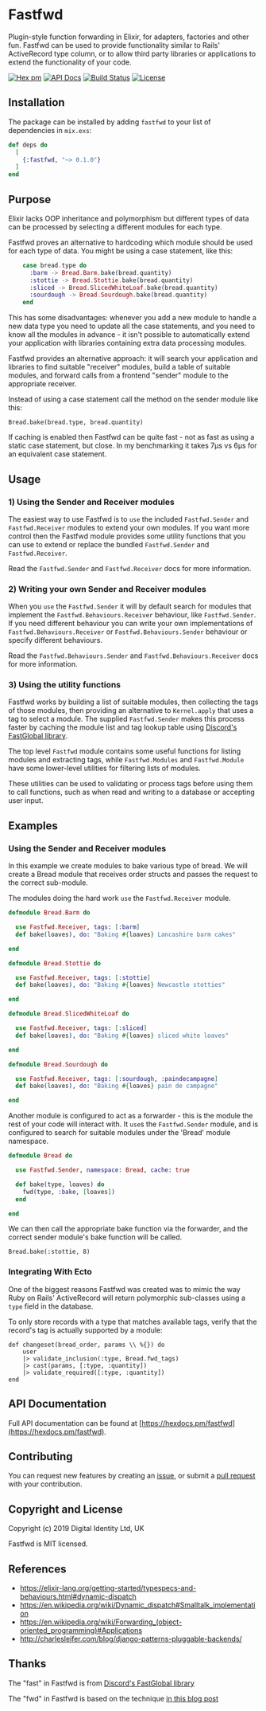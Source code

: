 # Fastfwd

Plugin-style function forwarding in Elixir, for adapters, factories and other fun.
Fastfwd can be used to provide functionality similar to Rails' ActiveRecord type column,
or to allow third party libraries or applications to extend the functionality of your code.

[![Hex pm](http://img.shields.io/hexpm/v/fastfwd.svg?style=flat)](https://hex.pm/packages/fastfwd)
[![API Docs](https://img.shields.io/badge/api-docs-yellow.svg?style=flat)](http://hexdocs.pm/fastfwd/)
[![Build Status](https://travis-ci.org/Digital-Identity-Labs/fastfwd.svg?branch=master
"Build Status")](https://travis-ci.org/Digital-Identity-Labs/fastfwd)
[![License](https://img.shields.io/hexpm/l/fastfwd.svg)](LICENSE)

## Installation

The package can be installed by adding `fastfwd` to your list of
dependencies in `mix.exs`:

```elixir
def deps do
  [
    {:fastfwd, "~> 0.1.0"}
  ]
end
```

## Purpose

Elixir lacks OOP inheritance and polymorphism but different types
of data can be processed by selecting a different modules for each type.

Fastfwd proves an alternative to hardcoding which module should be used
for each type of data. You might be using a case statement, like this:

```elixir
    case bread.type do
      :barm -> Bread.Barm.bake(bread.quantity)
      :stottie -> Bread.Stottie.bake(bread.quantity)
      :sliced -> Bread.SlicedWhiteLoaf.bake(bread.quantity)
      :sourdough -> Bread.Sourdough.bake(bread.quantity)
    end
```

This has some disadvantages: whenever you add a new module to handle a new
 data type you need to update all the case statements, and you need to
  know all the modules in advance - it isn't possible to automatically extend
   your application with libraries containing extra data processing modules.

Fastfwd provides an alternative approach: it will search your application
 and libraries to find suitable "receiver" modules, build a table of suitable modules,
 and forward calls from a frontend "sender" module to the appropriate receiver.

 Instead of using a case statement call the method on the sender module like this:

```
Bread.bake(bread.type, bread.quantity)
```

If caching is enabled then Fastfwd can be quite fast - not as fast as using
a static case statement, but close. In my benchmarking it takes 7µs vs 6µs
for an equivalent case statement.

## Usage

### 1) Using the Sender and Receiver modules

The easiest way to use Fastfwd is to `use` the included `Fastfwd.Sender` and `Fastfwd.Receiver` modules to extend your own modules. If you
want more control then the Fastfwd module provides some utility functions that you can use to extend or replace
the bundled `Fastfwd.Sender` and `Fastfwd.Receiver`.

Read the `Fastfwd.Sender` and `Fastfwd.Receiver` docs for more information.

### 2) Writing your own Sender and Receiver modules

When you `use` the `Fastfwd.Sender` it will by default search for modules
that implement the `Fastfwd.Behaviours.Receiver` behaviour, like `Fastfwd.Sender`. If
you need different behaviour you can write your own implementations of
`Fastfwd.Behaviours.Receiver` or `Fastfwd.Behaviours.Sender` behaviour or
specify different behaviours.

Read the `Fastfwd.Behaviours.Sender` and `Fastfwd.Behaviours.Receiver` docs for more information.

### 3) Using the utility functions

Fastfwd works by building a list of suitable modules, then collecting the tags of those modules,
then providing an alternative to `Kernel.apply` that uses a tag to select a module. The supplied
`Fastfwd.Sender` makes this process faster by caching the module list and tag lookup table using
 [Discord's FastGlobal library](https://github.com/discordapp/fastglobal).

The top level `Fastfwd` module contains some useful functions for listing modules and
extracting tags, while `Fastfwd.Modules` and `Fastfwd.Module` have some lower-level
utilities for filtering lists of modules.

These utilities can be used to validating or process tags before using them
to call functions, such as when read and writing to a database or accepting
user input.

## Examples

### Using the Sender and Receiver modules

In this example we create modules to bake various type of bread. We will
create a Bread module that receives order structs and passes the request
to the correct sub-module.

The modules doing the hard work `use` the `Fastfwd.Receiver` module.

```elixir
defmodule Bread.Barm do

  use Fastfwd.Receiver, tags: [:barm]
  def bake(loaves), do: "Baking #{loaves} Lancashire barm cakes"

end

defmodule Bread.Stottie do

  use Fastfwd.Receiver, tags: [:stottie]
  def bake(loaves), do: "Baking #{loaves} Newcastle stotties"

end

defmodule Bread.SlicedWhiteLoaf do

  use Fastfwd.Receiver, tags: [:sliced]
  def bake(loaves), do: "Baking #{loaves} sliced white loaves"

end

defmodule Bread.Sourdough do

  use Fastfwd.Receiver, tags: [:sourdough, :paindecampagne]
  def bake(loaves), do: "Baking #{loaves} pain de campagne"

end

```

Another module is configured to act as a forwarder - this is the module
the rest of your code will interact with. It `use`s the `Fastfwd.Sender`
 module, and is configured to search for suitable modules under the
 'Bread' module namespace.

```elixir
defmodule Bread do

  use Fastfwd.Sender, namespace: Bread, cache: true

  def bake(type, loaves) do
    fwd(type, :bake, [loaves])
  end

end

```

We can then call the appropriate bake function via the forwarder, and
the correct sender module's bake function will be called.

```
Bread.bake(:stottie, 8)
```

### Integrating With Ecto

One of the biggest reasons Fastfwd was created was to mimic the way
Ruby on Rails' ActiveRecord will return polymorphic sub-classes using a
`type` field in the database.

To only store records with a type that matches available tags, verify that
the record's tag is actually supported by a module:

```
def changeset(bread_order, params \\ %{}) do
    user
    |> validate_inclusion(:type, Bread.fwd_tags)
    |> cast(params, [:type, :quantity])
    |> validate_required([:type, :quantity])
end
```


## API Documentation

Full API documentation can be found at
 [https://hexdocs.pm/fastfwd](https://hexdocs.pm/fastfwd).

## Contributing

You can request new features by creating an [issue](https://github.com/Digital-Identity-Labs/fastfwd/issues),
or submit a [pull request](https://github.com/Digital-Identity-Labs/fastfwd/pulls) with your contribution.

## Copyright and License

Copyright (c) 2019 Digital Identity Ltd, UK

Fastfwd is MIT licensed.

## References

 * https://elixir-lang.org/getting-started/typespecs-and-behaviours.html#dynamic-dispatch
 * https://en.wikipedia.org/wiki/Dynamic_dispatch#Smalltalk_implementation
 * https://en.wikipedia.org/wiki/Forwarding_(object-oriented_programming)#Applications
 * http://charlesleifer.com/blog/django-patterns-pluggable-backends/

## Thanks

The "fast" in Fastfwd is from [Discord's FastGlobal library](https://github.com/discordapp/fastglobal)

The "fwd" in Fastfwd is based on the technique [in this blog post](https://edmz.org/personal/2016/02/25/dynamic_function_dispatch_with_elixir.html)



